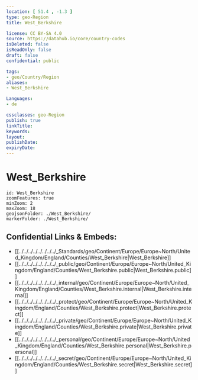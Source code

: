```yaml
---
location: [ 51.4 , -1.3 ] 
type: geo-Region
title: West_Berkshire

license: CC BY-SA 4.0
source: https://datahub.io/core/country-codes
isDeleted: false
isReadOnly: false
draft: false
confidential: public

tags:
- geo/Country/Region
aliases:
- West_Berkshire

Languages:
- de

cssclasses: geo-Region
publish: true
linkTitle: 
keywords: 
layout: 
publishDate: 
expiryDate: 
---
```


# West_Berkshire

```leaflet
id: West_Berkshire
zoomFeatures: true 
minZoom: 2 
maxZoom: 18
geojsonFolder: ./West_Berkshire/
markerFolder: ./West_Berkshire/
```


## Confidential Links & Embeds: 
- [[../../../../../../../../_Standards/geo/Continent/Europe/Europe~North/United_Kingdom/England/Counties/West_Berkshire|West_Berkshire]] 
- [[../../../../../../../../_public/geo/Continent/Europe/Europe~North/United_Kingdom/England/Counties/West_Berkshire.public|West_Berkshire.public]] 
- [[../../../../../../../../_internal/geo/Continent/Europe/Europe~North/United_Kingdom/England/Counties/West_Berkshire.internal|West_Berkshire.internal]] 
- [[../../../../../../../../_protect/geo/Continent/Europe/Europe~North/United_Kingdom/England/Counties/West_Berkshire.protect|West_Berkshire.protect]] 
- [[../../../../../../../../_private/geo/Continent/Europe/Europe~North/United_Kingdom/England/Counties/West_Berkshire.private|West_Berkshire.private]] 
- [[../../../../../../../../_personal/geo/Continent/Europe/Europe~North/United_Kingdom/England/Counties/West_Berkshire.personal|West_Berkshire.personal]] 
- [[../../../../../../../../_secret/geo/Continent/Europe/Europe~North/United_Kingdom/England/Counties/West_Berkshire.secret|West_Berkshire.secret]] 


